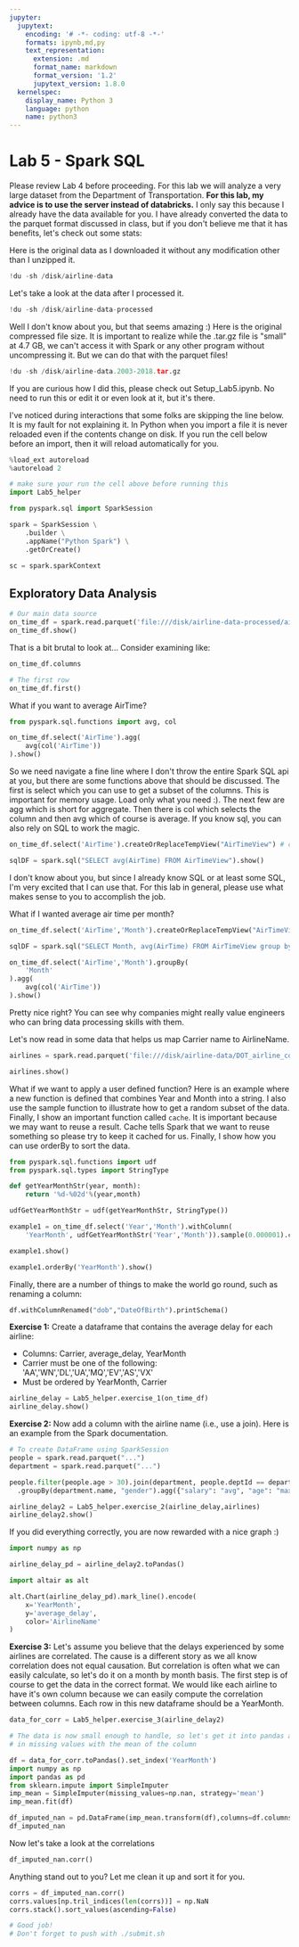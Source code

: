 ```yaml
---
jupyter:
  jupytext:
    encoding: '# -*- coding: utf-8 -*-'
    formats: ipynb,md,py
    text_representation:
      extension: .md
      format_name: markdown
      format_version: '1.2'
      jupytext_version: 1.8.0
  kernelspec:
    display_name: Python 3
    language: python
    name: python3
---
```


<!-- #region slideshow={"slide_type": "slide"} -->
# Lab 5 - Spark SQL

Please review Lab 4 before proceeding. For this lab we will analyze a very large dataset from the Department of Transportation. **For this lab, my advice is to use the server instead of databricks.** I only say this because I already have the data available for you. I have already converted the data to the parquet format discussed in class, but if you don't believe me that it has benefits, let's check out some stats:
<!-- #endregion -->

Here is the original data as I downloaded it without any modification other than I unzipped it.

```python
!du -sh /disk/airline-data
```

Let's take a look at the data after I processed it.

```python
!du -sh /disk/airline-data-processed
```

Well I don't know about you, but that seems amazing :) Here is the original compressed file size. It is important to realize while the .tar.gz file is "small" at 4.7 GB, we can't access it with Spark or any other program without uncompressing it. But we can do that with the parquet files!

```python
!du -sh /disk/airline-data.2003-2018.tar.gz
```

If you are curious how I did this, please check out Setup_Lab5.ipynb. No need to run this or edit it or even look at it, but it's there.


I've noticed during interactions that some folks are skipping the line below. It is my fault for not explaining it. In Python when you import a file it is never reloaded even if the contents change on disk. If you run the cell below before an import, then it will reload automatically for you.

```python slideshow={"slide_type": "skip"}
%load_ext autoreload
%autoreload 2
```

```python slideshow={"slide_type": "skip"}
# make sure your run the cell above before running this
import Lab5_helper
```

```python slideshow={"slide_type": "skip"}
from pyspark.sql import SparkSession

spark = SparkSession \
    .builder \
    .appName("Python Spark") \
    .getOrCreate()

sc = spark.sparkContext
```

## Exploratory Data Analysis

```python
# Our main data source
on_time_df = spark.read.parquet('file:///disk/airline-data-processed/airline-data.parquet')
on_time_df.show()
```

That is a bit brutal to look at... Consider examining like:

```python
on_time_df.columns
```

```python
# The first row
on_time_df.first()
```

What if you want to average AirTime?

```python
from pyspark.sql.functions import avg, col

on_time_df.select('AirTime').agg(
    avg(col('AirTime'))
).show()
```

So we need navigate a fine line where I don't throw the entire Spark SQL api at you, but there are some functions above that should be discussed. The first is select which you can use to get a subset of the columns. This is important for memory usage. Load only what you need :). The next few are agg which is short for aggregate. Then there is col which selects the column and then avg which of course is average. If you know sql, you can also rely on SQL to work the magic.

```python
on_time_df.select('AirTime').createOrReplaceTempView("AirTimeView") # create a temporary view so we can query our data

sqlDF = spark.sql("SELECT avg(AirTime) FROM AirTimeView").show()
```

I don't know about you, but since I already know SQL or at least some SQL, I'm very excited that I can use that. For this lab in general, please use what makes sense to you to accomplish the job.


What if I wanted average air time per month?

```python
on_time_df.select('AirTime','Month').createOrReplaceTempView("AirTimeView") # create a temporary view so we can query our data

sqlDF = spark.sql("SELECT Month, avg(AirTime) FROM AirTimeView group by Month").show()
```

```python
on_time_df.select('AirTime','Month').groupBy(
    'Month'
).agg(
    avg(col('AirTime'))
).show()
```

Pretty nice right? You can see why companies might really value engineers who can bring data processing skills with them.

Let's now read in some data that helps us map Carrier name to AirlineName.

```python
airlines = spark.read.parquet('file:///disk/airline-data/DOT_airline_codes_table')
```

```python
airlines.show()
```

What if we want to apply a user defined function? Here is an example where a new function is defined that combines Year and Month into a string. I also use the sample function to illustrate how to get a random subset of the data. Finally, I show an important function called ``cache``. It is important because we may want to reuse a result. Cache tells Spark that we want to reuse something so please try to keep it cached for us. Finally, I show how you can use orderBy to sort the data.

```python
from pyspark.sql.functions import udf
from pyspark.sql.types import StringType

def getYearMonthStr(year, month):
    return '%d-%02d'%(year,month)

udfGetYearMonthStr = udf(getYearMonthStr, StringType())

example1 = on_time_df.select('Year','Month').withColumn(
    'YearMonth', udfGetYearMonthStr('Year','Month')).sample(0.000001).cache()

example1.show()
```

```python
example1.orderBy('YearMonth').show()
```

<!-- #region -->
Finally, there are a number of things to make the world go round, such as renaming a column:
```python
df.withColumnRenamed("dob","DateOfBirth").printSchema()
```
<!-- #endregion -->

**Exercise 1:** Create a dataframe that contains the average delay for each airline:
* Columns: Carrier, average_delay, YearMonth
* Carrier must be one of the following: 'AA','WN','DL','UA','MQ','EV','AS','VX'
* Must be ordered by YearMonth, Carrier

```python
airline_delay = Lab5_helper.exercise_1(on_time_df)
airline_delay.show()
```

<!-- #region -->
**Exercise 2:** Now add a column with the airline name (i.e., use a join). Here is an example from the Spark documentation.

```python
# To create DataFrame using SparkSession
people = spark.read.parquet("...")
department = spark.read.parquet("...")

people.filter(people.age > 30).join(department, people.deptId == department.id) \
  .groupBy(department.name, "gender").agg({"salary": "avg", "age": "max"})
```
<!-- #endregion -->

```python
airline_delay2 = Lab5_helper.exercise_2(airline_delay,airlines)
airline_delay2.show()
```

If you did everything correctly, you are now rewarded with a nice graph :)

```python
import numpy as np

airline_delay_pd = airline_delay2.toPandas()

import altair as alt

alt.Chart(airline_delay_pd).mark_line().encode(
    x='YearMonth',
    y='average_delay',
    color='AirlineName'
)
```

**Exercise 3:** Let's assume you believe that the delays experienced by some airlines are correlated. The cause is a different story as we all know correlation does not equal causation. But correlation is often what we can easily calculate, so let's do it on a month by month basis. The first step is of course to get the data in the correct format. We would like each airline to have it's own column because we can easily compute the correlation between columns. Each row in this new dataframe should be a YearMonth.

```python
data_for_corr = Lab5_helper.exercise_3(airline_delay2)

# The data is now small enough to handle, so let's get it into pandas and calculate the correlation and filling
# in missing values with the mean of the column

df = data_for_corr.toPandas().set_index('YearMonth')
import numpy as np
import pandas as pd
from sklearn.impute import SimpleImputer
imp_mean = SimpleImputer(missing_values=np.nan, strategy='mean')
imp_mean.fit(df)

df_imputed_nan = pd.DataFrame(imp_mean.transform(df),columns=df.columns,index=df.index)
df_imputed_nan
```

Now let's take a look at the correlations

```python
df_imputed_nan.corr()
```

Anything stand out to you? Let me clean it up and sort it for you.

```python
corrs = df_imputed_nan.corr()
corrs.values[np.tril_indices(len(corrs))] = np.NaN 
corrs.stack().sort_values(ascending=False)
```

```python
# Good job!
# Don't forget to push with ./submit.sh
```

```python

```
